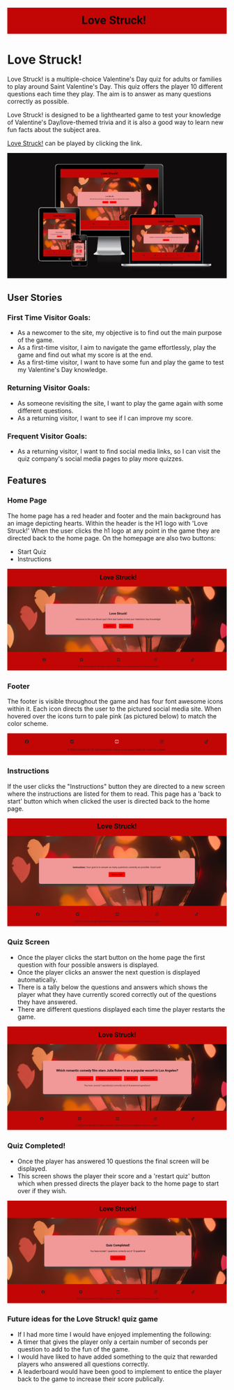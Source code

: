 ![Love Struck! Logo](documentation/h1_logo.png)


# Love Struck!

Love Struck! is a multiple-choice Valentine's Day quiz for adults or families to play around Saint Valentine's Day. This quiz offers the player 10 different questions each time they play. The aim is to answer as many questions correctly as possible.

Love Struck! is designed to be a lighthearted game to test your knowledge of Valentine's Day/love-themed trivia and it is also a good way to learn new fun facts about the subject area.

[Love Struck!](https://mcallisterliza.github.io/love-struck/) can be played by clicking the link.

![Screen Responsiveness](documentation/screen_responsiveness.png)

## **User Stories**

### First Time Visitor Goals:

* As a newcomer to the site, my objective is to find out the main purpose of the game.
* As a first-time visitor, I aim to navigate the game effortlessly, play the game and find out what my score is at the end.
* As a first-time visitor, I want to have some fun and play the game to test my Valentine's Day knowledge.

### Returning Visitor Goals:
* As someone revisiting the site, I want to play the game again with some different questions.
* As a returning visitor, I want to see if I can improve my score.


### Frequent Visitor Goals:
* As a returning visitor, I want to find social media links, so I can visit the quiz company's social media pages to play more quizzes.

## Features

### Home Page

The home page has a red header and footer and the main background has an image depicting hearts. Within the header is the H1 logo with 'Love Struck!' When the user clicks the h1 logo at any point in the game they are directed back to the home page. On the homepage are also two buttons:

- Start Quiz
- Instructions

![Home Page](documentation/home_page.png)

### Footer

The footer is visible throughout the game and has four font awesome icons within it. Each icon directs the user to the pictured social media site. When hovered over the icons turn to pale pink (as pictured below) to match the color scheme.

![Footer](documentation/footer.png)

### Instructions

If the user clicks the "Instructions" button they are directed to a new screen where the instructions are listed for them to read. This page has a 'back to start' button which when clicked the user is directed back to the home page.

![Instructions](documentation/instructions_screen.png)

### Quiz Screen

- Once the player clicks the start button on the home page the first question with four possible answers is displayed.
- Once the player clicks an answer the next question is displayed automatically.
- There is a tally below the questions and answers which shows the player what they have currently scored correctly out of the questions they have answered.
- There are different questions displayed each time the player restarts the game.

![Quiz Screen](documentation/quiz_screen.png)

### Quiz Completed!

- Once the player has answered 10 questions the final screen will be displayed.
- This screen shows the player their score and a 'restart quiz' button which when pressed directs the player back to the home page to start over if they wish.

![Quiz Completed!](documentation/quiz_completed_screen.png)

### Future ideas for the Love Struck! quiz game

- If I had more time I would have enjoyed implementing the following:
- A timer that gives the player only a certain number of seconds per question to add to the fun of the game.
- I would have liked to have added something to the quiz that rewarded players who answered all questions correctly.
- A leaderboard would have been good to implement to entice the player back to the game to increase their score publically.


